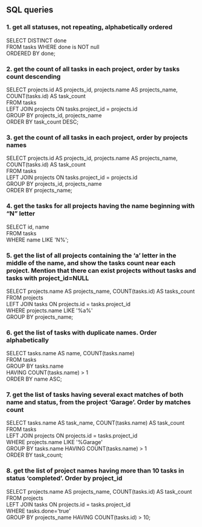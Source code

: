 ## SQL queries #

### 1.  get all statuses, not repeating, alphabetically ordered

SELECT DISTINCT done          
FROM tasks WHERE done is NOT null          
ORDERED BY done;

### 2.  get the count of all tasks in each project, order by tasks count descending

SELECT projects.id AS projects_id, projects.name AS projects_name, COUNT(tasks.id) AS task_count     
FROM tasks     
LEFT JOIN projects ON tasks.project_id = projects.id          
GROUP BY projects_id, projects_name               
ORDER BY task_count DESC;

### 3.  get the count of all tasks in each project, order by projects names

SELECT projects.id AS projects_id, projects.name AS projects_name, COUNT(tasks.id) AS task_count           
FROM tasks   
LEFT JOIN projects ON tasks.project_id = projects.id                
GROUP BY projects_id, projects_name                                    
ORDER BY projects_name;

### 4.  get the tasks for all projects having the name beginning with “N” letter

SELECT id, name                
FROM tasks                     
WHERE name LIKE 'N%';

### 5.  get the list of all projects containing the ‘a’ letter in the middle of the name, and show the tasks count near each project. Mention that there can exist projects without tasks and tasks with project_id=NULL

SELECT projects.name AS projects_name, COUNT(tasks.id) AS tasks_count               
FROM projects      
LEFT JOIN tasks ON projects.id = tasks.project_id               
WHERE projects.name LIKE '%a%'                
GROUP BY projects_name;

### 6.  get the list of tasks with duplicate names. Order alphabetically

SELECT tasks.name AS name, COUNT(tasks.name)      
FROM tasks      
GROUP BY tasks.name       
HAVING COUNT(tasks.name) > 1         
ORDER BY name ASC;       

### 7.  get the list of tasks having several exact matches of both name and status, from the project ‘Garage’. Order by matches count

SELECT tasks.name AS task_name, COUNT(tasks.name) AS task_count              
FROM tasks       
LEFT JOIN projects ON projects.id = tasks.project_id                     
WHERE projects.name LIKE '%Garage'                         
GROUP BY tasks.name
HAVING COUNT(tasks.name) > 1                       
ORDER BY task_count;

### 8.  get the list of project names having more than 10 tasks in status ‘completed’. Order by project_id

SELECT projects.name AS projects_name, COUNT(tasks.id) AS task_count                   
FROM projects       
LEFT JOIN tasks ON projects.id = tasks.project_id                   
WHERE tasks.done='true'                   
GROUP BY projects_name HAVING COUNT(tasks.id) > 10;                   